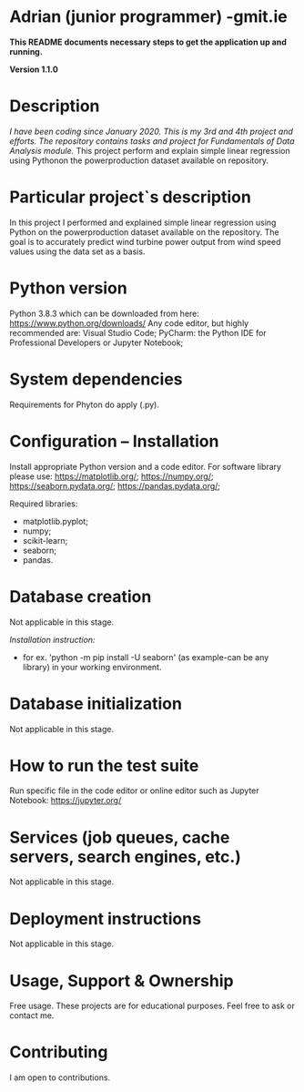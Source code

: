 # Adrian (junior programmer) -gmit.ie

__This README documents necessary steps to get the application up and running.__

**Version 1.1.0**

# Description
*I have been coding since January 2020.  This is my 3rd and 4th project and efforts. The repository contains tasks and project for Fundamentals of Data Analysis module.*
This project perform and explain simple linear regression using Pythonon the powerproduction dataset available on repository. 

# Particular project`s description
In this project I performed and explained simple linear regression using Python on the powerproduction dataset available on the repository. The goal is to accurately predict wind turbine power output from wind speed values using the data set as a basis. 



# Python version
Python 3.8.3 which can be downloaded from here: https://www.python.org/downloads/
Any code editor, but highly recommended are:  Visual Studio Code; PyCharm: the Python IDE for Professional Developers or Jupyter Notebook; 



# System dependencies
Requirements for Phyton do apply (.py).



# Configuration – Installation 

Install appropriate Python version and a code editor. For software library please use: https://matplotlib.org/; https://numpy.org/; https://seaborn.pydata.org/; https://pandas.pydata.org/; 

Required libraries:
* matplotlib.pyplot;
* numpy;
* scikit-learn;
* seaborn;
* pandas.



# Database creation

Not applicable in this stage. 

*Installation instruction:*
* for ex. 'python -m pip install -U seaborn' (as example-can be any library) in your working environment. 


# Database initialization

Not applicable in this stage.




# How to run the test suite

Run specific file in the code editor or online editor such as Jupyter Notebook: https://jupyter.org/ 






# Services (job queues, cache servers, search engines, etc.)

Not applicable in this stage.




# Deployment instructions

Not applicable in this stage.




# Usage, Support & Ownership

Free usage. These projects are for educational purposes. Feel free to ask or contact me. 



# Contributing

I am open to contributions. 


